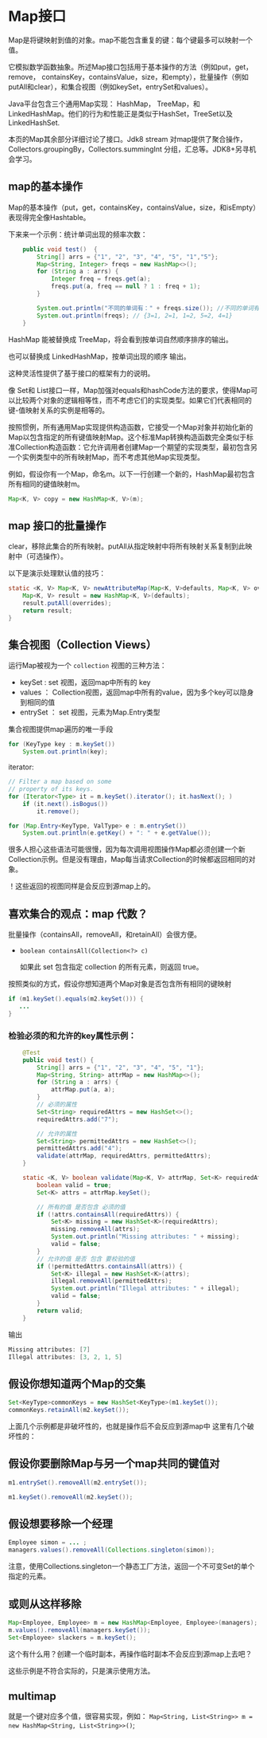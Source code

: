 # Map接口
Map是将键映射到值的对象。map不能包含重复的键：每个键最多可以映射一个值。

它模拟数学函数抽象。所述Map接口包括用于基本操作的方法（例如put，get，remove， containsKey，containsValue，size，和empty），批量操作（例如putAll和clear），和集合视图（例如keySet，entrySet和values）。

Java平台包含三个通用Map实现： HashMap， TreeMap，和 LinkedHashMap。他们的行为和性能正是类似于HashSet，TreeSet以及LinkedHashSet.

本页的Map其余部分详细讨论了接口。Jdk8 stream 对map提供了聚合操作，Collectors.groupingBy，Collectors.summingInt 分组，汇总等。JDK8+另寻机会学习。

## map的基本操作
Map的基本操作（put，get，containsKey，containsValue，size，和isEmpty）表现得完全像Hashtable。

下来来一个示例：统计单词出现的频率次数：
```java
    public void test()  {
        String[] arrs = {"1", "2", "3", "4", "5", "1","5"};
        Map<String, Integer> freqs = new HashMap<>();
        for (String a : arrs) {
            Integer freq = freqs.get(a);
            freqs.put(a, freq == null ? 1 : freq + 1);
        }

        System.out.println("不同的单词有：" + freqs.size()); //不同的单词有：5
        System.out.println(freqs); // {3=1, 2=1, 1=2, 5=2, 4=1}
    }
```
HashMap 能被替换成 TreeMap，将会看到按单词自然顺序排序的输出。

也可以替换成 LinkedHashMap，按单词出现的顺序 输出。

这种灵活性提供了基于接口的框架有力的说明。


像 Set和 List接口一样，Map加强对equals和hashCode方法的要求，使得Map可以比较两个对象的逻辑相等性，而不考虑它们的实现类型。如果它们代表相同的键-值映射关系的实例是相等的。

按照惯例，所有通用Map实现提供构造函数，它接受一个Map对象并初始化新的Map以包含指定的所有键值映射Map。这个标准Map转换构造函数完全类似于标准Collection构造函数：它允许调用者创建Map一个期望的实现类型，最初包含另一个实例类型中的所有映射Map，而不考虑其他Map实现类型。

例如，假设你有一个Map，命名m。以下一行创建一个新的，HashMap最初包含所有相同的键值映射m。
```java
Map<K, V> copy = new HashMap<K, V>(m);
```

## map 接口的批量操作
clear，移除此集合的所有映射。putAll从指定映射中将所有映射关系复制到此映射中（可选操作）。

以下是演示处理默认值的技巧：
```java
static <K, V> Map<K, V> newAttributeMap(Map<K, V>defaults, Map<K, V> overrides) {
    Map<K, V> result = new HashMap<K, V>(defaults);
    result.putAll(overrides);
    return result;
}
```

## 集合视图（Collection Views）

运行Map被视为一个 `collection` 视图的三种方法：
- keySet : set 视图，返回map中所有的 key
- values ： Collection视图，返回map中所有的value，因为多个key可以隐身到相同的值
- entrySet ： set 视图，元素为Map.Entry类型

集合视图提供map遍历的唯一手段
```java
for (KeyType key : m.keySet())
    System.out.println(key);
```
iterator:
```java
// Filter a map based on some
// property of its keys.
for (Iterator<Type> it = m.keySet().iterator(); it.hasNext(); )
    if (it.next().isBogus())
        it.remove();
```        

```java
for (Map.Entry<KeyType, ValType> e : m.entrySet())
    System.out.println(e.getKey() + ": " + e.getValue());
```

很多人担心这些语法可能很慢，因为每次调用视图操作Map都必须创建一个新Collection示例。但是没有理由，Map每当请求Collection的时候都返回相同的对象。

！这些返回的视图同样是会反应到源map上的。

## 喜欢集合的观点：map 代数？
批量操作（containsAll，removeAll，和retainAll）会很方便。

- `boolean containsAll(Collection<?> c) `

  如果此 set 包含指定 collection 的所有元素，则返回 true。

 按照类似的方式，假设你想知道两个Map对象是否包含所有相同的键映射
 ```java
 if (m1.keySet().equals(m2.keySet())) {
    ...
}
 ```   

### 检验必须的和允许的key属性示例：  
```java
    @Test
    public void test() {
        String[] arrs = {"1", "2", "3", "4", "5", "1"};
        Map<String, String> attrMap = new HashMap<>();
        for (String a : arrs) {
            attrMap.put(a, a);
        }
        // 必须的属性
        Set<String> requiredAttrs = new HashSet<>();
        requiredAttrs.add("7");

        // 允许的属性
        Set<String> permittedAttrs = new HashSet<>();
        permittedAttrs.add("4");
        validate(attrMap, requiredAttrs, permittedAttrs);
    }

    static <K, V> boolean validate(Map<K, V> attrMap, Set<K> requiredAttrs, Set<K> permittedAttrs) {
        boolean valid = true;
        Set<K> attrs = attrMap.keySet();

        // 所有的值 是否包含 必须的值
        if (!attrs.containsAll(requiredAttrs)) {
            Set<K> missing = new HashSet<K>(requiredAttrs);
            missing.removeAll(attrs);
            System.out.println("Missing attributes: " + missing);
            valid = false;
        }
        // 允许的值 是否 包含 要校验的值
        if (!permittedAttrs.containsAll(attrs)) {
            Set<K> illegal = new HashSet<K>(attrs);
            illegal.removeAll(permittedAttrs);
            System.out.println("Illegal attributes: " + illegal);
            valid = false;
        }
        return valid;
    }
```
输出
```java
Missing attributes: [7]
Illegal attributes: [3, 2, 1, 5]
```

## 假设你想知道两个Map的交集
```java
Set<KeyType>commonKeys = new HashSet<KeyType>(m1.keySet());
commonKeys.retainAll(m2.keySet());
```

上面几个示例都是非破坏性的，也就是操作后不会反应到源map中
这里有几个破坏性的：

## 假设你要删除Map与另一个map共同的键值对
```java
m1.entrySet().removeAll(m2.entrySet());

m1.keySet().removeAll(m2.keySet());
```

## 假设想要移除一个经理
```java
Employee simon = ... ;
managers.values().removeAll(Collections.singleton(simon));
```
注意，使用Collections.singleton一个静态工厂方法，返回一个不可变Set的单个指定的元素。

## 或则从这样移除
```java
Map<Employee, Employee> m = new HashMap<Employee, Employee>(managers);
m.values().removeAll(managers.keySet());
Set<Employee> slackers = m.keySet();
```
这个有什么用？创建一个临时副本，再操作临时副本不会反应到源map上去吧？


这些示例是不符合实际的，只是演示使用方法。

## multimap

就是一个键对应多个值，很容易实现，例如： `Map<String, List<String>> m = new HashMap<String, List<String>>()`;
